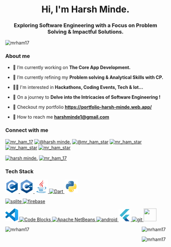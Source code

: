 <h1 align="center">Hi,  I'm Harsh Minde.</h1>
<h3 align="center">Exploring Software Engineering with a Focus on Problem Solving & Impactful Solutions.</h3>

<p align="left"> <img src="https://komarev.com/ghpvc/?username=mrham17&label=Profile%20views&color=0e75b6&style=flat" alt="mrham17" /> </p>

<h3 align="left">About me</h3>

- 🌱 I’m currently working on **The Core App Development.**

- 🔭 I’m currently refining my **Problem solving & Analytical Skills with CP.**

- 👨‍💻 I'm interested in **Hackathons, Coding Events, Tech & lot...**

- 📝 On a journey to **Delve into the Intricacies of Software Engineering !**

- 🌈 Checkout my portfolio **https://portfolio-harsh-minde.web.app/**

- 🚀 How to reach me **harshminde1@gmail.com**

<a> </a>

<h3 align="left">Connect with me</h3>
<p align="left">
<a href="https://auth.geeksforgeeks.org/user/mr_ham_17" target="blank">
<img align="center" src="https://raw.githubusercontent.com/rahuldkjain/github-profile-readme-generator/master/src/images/icons/Social/geeks-for-geeks.svg" alt="mr_ham_17" height="44" width="44" /></a>

<a href="https://www.hackerearth.com/@harsh minde." target="blank">
<img align="center" src="https://raw.githubusercontent.com/rahuldkjain/github-profile-readme-generator/master/src/images/icons/Social/hackerearth.svg" alt="@harsh minde." height="34" width="44" /></a>

<a href="https://www.hackerrank.com/@mr_ham_star" target="blank">
<img align="center" src="https://raw.githubusercontent.com/rahuldkjain/github-profile-readme-generator/master/src/images/icons/Social/hackerrank.svg" alt="@mr_ham_star" height="34" width="44" /></a>

<a href="https://www.leetcode.com/mr_ham_star" target="blank">
<img align="center" src="https://raw.githubusercontent.com/rahuldkjain/github-profile-readme-generator/master/src/images/icons/Social/leet-code.svg" alt="mr_ham_star" height="44" width="44" /></a>

<a href="https://www.codechef.com/users/mr_ham_star" target="blank">
<img align="center" src="https://cdn.jsdelivr.net/npm/simple-icons@3.1.0/icons/codechef.svg" alt="mr_ham_star" height="44" width="44" /></a>

<a href="https://codeforces.com/profile/mr_ham_star" target="blank">
<img align="center" src="https://raw.githubusercontent.com/rahuldkjain/github-profile-readme-generator/master/src/images/icons/Social/codeforces.svg" alt="mr_ham_star" height="44" width="44" /></a>

<a> </a>

<a href="https://linkedin.com/in/harsh minde." target="blank">
<img align="center" src="https://raw.githubusercontent.com/rahuldkjain/github-profile-readme-generator/master/src/images/icons/Social/linked-in-alt.svg" alt="harsh minde." height="36" width="36" /></a>

<a href="https://instagram.com/mr_ham_17" target="blank">
<img align="center" src="https://raw.githubusercontent.com/rahuldkjain/github-profile-readme-generator/master/src/images/icons/Social/instagram.svg" alt="mr_ham_17" height="36" width="36" /></a>

</p>

<a> </a>

<h3 align="left">Tech Stack</h3>
<p align="left"> 
<a href="https://www.cprogramming.com/" target="_blank" rel="noreferrer"> 
<img src="https://raw.githubusercontent.com/devicons/devicon/master/icons/c/c-original.svg" alt="c" width="42" height="42"/> </a> 

<a href="https://www.w3schools.com/cpp/" target="_blank" rel="noreferrer"> 
<img src="https://raw.githubusercontent.com/devicons/devicon/master/icons/cplusplus/cplusplus-original.svg" alt="cplusplus" width="42" height="42"/> </a> 

<a href="https://www.java.com" target="_blank" rel="noreferrer"> 
<img src="https://raw.githubusercontent.com/devicons/devicon/master/icons/java/java-original.svg" alt="java" width="42" height="42"/> </a> 

<a href="https://github.com/dart-lang" target="_blank" rel="noreferrer"> 
<img src="https://avatars.githubusercontent.com/u/1609975?s=200&v=4" alt="Dart" width="37" height="37"/> </a> 

<a href="https://www.python.org" target="_blank" rel="noreferrer"> 
<img src="https://raw.githubusercontent.com/devicons/devicon/master/icons/python/python-original.svg" alt="python" width="42" height="42"/> </a> 



<a target="_blank" rel="noreferrer"> </a>



<a href="https://www.sqlite.org/" target="_blank" rel="noreferrer"> 
<img src="https://www.vectorlogo.zone/logos/sqlite/sqlite-icon.svg" alt="sqlite" width="40" height="40"/> </a> 

<a href="https://firebase.google.com/" target="_blank" rel="noreferrer"> 
<img src="https://www.vectorlogo.zone/logos/firebase/firebase-icon.svg" alt="firebase" width="41" height="41"/> </a> 



<a target="_blank" rel="noreferrer"> </a>



<a href="" target="_blank" rel="noreferrer"> 
<img src="https://github.com/devicons/devicon/blob/master/icons/vscode/vscode-original.svg" alt="VS Code" width="40" height="40">  

<img src="https://images.sftcdn.net/images/t_app-logo-xl,f_auto,dpr_2/p/4fc70006-96d2-11e6-b283-00163ec9f5fa/2446483752/code-blocks-icon%20(34).png" alt="Code Blocks" width="38" height="38">  

<img src="https://upload.wikimedia.org/wikipedia/commons/thumb/9/98/Apache_NetBeans_Logo.svg/1200px-Apache_NetBeans_Logo.svg.png" alt="Apache NetBeans" width="40" height="40">

<a href="https://en.wikipedia.org/wiki/Android_(operating_system)" target="_blank" rel="noreferrer">
<img src="https://upload.wikimedia.org/wikipedia/commons/thumb/e/e0/Android_robot_%282014-2019%29.svg/800px-Android_robot_%282014-2019%29.svg.png" alt="android" width="41" height="41"/> </a> 

<a href="https://www.flutter.org" target="_blank" rel="noreferrer"> 
<img src="https://raw.githubusercontent.com/devicons/devicon/master/icons/flutter/flutter-original.svg" alt="flutter" width="38" height="38"/> </a> 

<a href="https://git-scm.com/" target="_blank" rel="noreferrer"> 
<img src="https://www.vectorlogo.zone/logos/git-scm/git-scm-icon.svg" alt="git" width="40" height="40"/> </a> 

<a href="https://git-scm.com/" target="_blank" rel="noreferrer"> 
<img src="https://cdn-icons-png.flaticon.com/128/270/270798.png" width="40" height="40">
</p>

<a> </a>

<p><img align="centre" src="https://github-readme-stats-git-masterrstaa-rickstaa.vercel.app/api/top-langs?username=mrham17&show_icons=true&locale=en&layout=compact" alt="mrham17" />
  
<img align="right" src="https://github-readme-stats-git-masterrstaa-rickstaa.vercel.app/api?username=mrham17&show_icons=true&locale=en" alt="mrham17" />
</p>
<a> </a>
<p>&nbsp; 
<img align="right" src="https://github-readme-streak-stats.herokuapp.com/?user=mrham17&" alt="mrham17" /></p>
